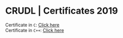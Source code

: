 # CRUDL | Certificates 2019

Certificate in <code>C</code>: [Click here](https://res.cloudinary.com/ds3feevzv/image/upload/v1626687809/c_certificate_kqcaus.jpg)</br>
Certificate in <code>C++</code>: [Click here](https://res-console.cloudinary.com/ds3feevzv/thumbnails/v1/image/upload/v1626687448/0J3QuNC60L7Qu9CwX9CY0LvQuNC10LJfYXJtdW5i/preview)

